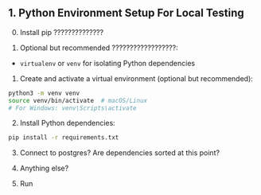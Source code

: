 ## 1. Python Environment Setup For Local Testing

0. Install pip ??????????????

0. Optional but recommended ??????????????????:

- `virtualenv` or `venv` for isolating Python dependencies


1. Create and activate a virtual environment (optional but recommended):

```bash
python3 -m venv venv
source venv/bin/activate  # macOS/Linux
# For Windows: venv\Scripts\activate
```
2. Install Python dependencies:

```bash
pip install -r requirements.txt

```

3. Connect to postgres? Are dependencies sorted at this point?

4. Anything else?

5. Run 

